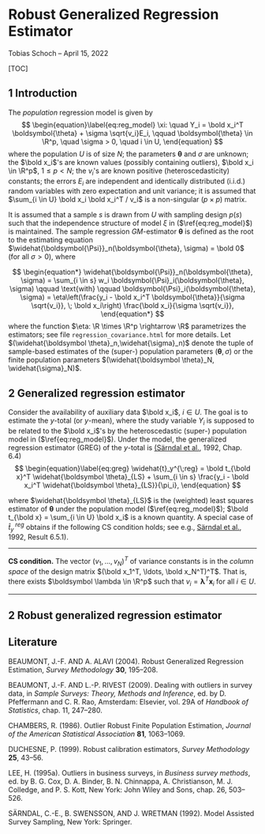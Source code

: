 # Robust Generalized Regression Estimator

Tobias Schoch – April 15, 2022

[TOC]

## 1 Introduction

The *population* regression model is given by
$$
\begin{equation}\label{eq:reg_model}
	\xi: \quad Y_i = \bold x_i^T \boldsymbol{\theta} + \sigma \sqrt{v_i}E_i, \qquad \boldsymbol{\theta} \in \R^p, \quad \sigma > 0, \quad i \in U,
\end{equation}
$$
where the population $U$ is of size $N$; the parameters $\boldsymbol{\theta}$ and $\sigma$ are unknown; the $\bold x_i$'s are known values (possibly containing outliers), $\bold x_i \in \R^p$, $1 \leq p < N$; the $v_i$'s are known positive (heteroscedasticity) constants; the errors $E_i$ are independent and identically distributed (i.i.d.) random variables with zero expectation and unit variance; it is assumed that $\sum_{i \in U} \bold x_i \bold x_i^T / v_i$ is a non-singular $(p \times p)$ matrix.

It is assumed that a sample $s$ is drawn from $U$ with sampling design $p(s)$ such that the independence structure of model $\xi$ in ($\ref{eq:reg_model}$) is maintained. The sample regression $GM$-estimator $\boldsymbol{\theta}$ is defined as the root to the estimating equation $\widehat{\boldsymbol{\Psi}}_n(\boldsymbol{\theta}, \sigma) = \bold 0$ (for all $\sigma > 0$), where

$$
\begin{equation*}
    \widehat{\boldsymbol{\Psi}}_n(\boldsymbol{\theta}, \sigma) = \sum_{i \in s} w_i \boldsymbol{\Psi}_i(\boldsymbol{\theta}, \sigma) \qquad \text{with} \qquad \boldsymbol{\Psi}_i(\boldsymbol{\theta}, \sigma) = \eta\left(\frac{y_i - \bold x_i^T \boldsymbol{\theta}}{\sigma \sqrt{v_i}}, \; \bold x_i\right) \frac{\bold x_i}{\sigma \sqrt{v_i}},
\end{equation*}
$$
where the function $\eta: \R \times \R^p \rightarrow \R$ parametrizes the estimators; see file `regression_covariance.html` for more details. Let $(\widehat{\boldsymbol \theta}_n,\widehat{\sigma}_n)$ denote the tuple of sample-based estimates of the (super-) population parameters $(\boldsymbol \theta, \sigma)$ or the finite population parameters $(\widehat{\boldsymbol \theta}_N, \widehat{\sigma}_N)$.

## 2 Generalized regression estimator

Consider the availability of auxiliary data $\bold x_i$, $i \in U$. The
goal is to estimate the $y$-total (or $y$-mean), where the study variable
$Y_i$ is supposed to be related to the $\bold x_i$'s by the heteroscedastic
(super-) population model in ($\ref{eq:reg_model}$). Under the
model, the generalized regression estimator (GREG) of the $y$-total is
[(Särndal et al.](#literature), 1992, Chap. 6.4)
$$
\begin{equation}\label{eq:greg}
    \widehat{t}_y^{\;reg} = \bold t_{\bold x}^T \widehat{\boldsymbol \theta}_{LS} +
        \sum_{i \in s} \frac{y_i - \bold x_i^T \widehat{\boldsymbol \theta}_{LS}}{\pi_i},
\end{equation}
$$

where $\widehat{\boldsymbol \theta}_{LS}$ is the (weighted) least squares
estimator of $\boldsymbol \theta$ under the population model
($\ref{eq:reg_model}$); $\bold t_{\bold x} = \sum_{i \in U} \bold x_i$ is
a known quantity. A special case of $\widehat{t}_y^{\;reg}$ obtains
if the following CS condition holds; see e.g., [Särndal et al.](#literature), 1992, Result 6.5.1).

---

**CS condition.** The vector $(v_1, \ldots, v_N)^T$ of variance constants is in the *column space* of the
design matrix $(\bold x_1^T, \ldots, \bold x_N^T)^T$. That is, there
exists $\boldsymbol \lambda \in \R^p$ such that $v_i = \boldsymbol \lambda^T \boldsymbol x_i$
for all $i \in U$.

---







## 2 Robust generalized regression estimator



## Literature

BEAUMONT, J.-F. AND A. ALAVI (2004). Robust Generalized Regression Estimation, *Survey Methodology* **30**, 195–208.

BEAUMONT, J.-F. AND L.-P. RIVEST (2009). Dealing with outliers in survey data, in *Sample Surveys: Theory, Methods and Inference*, ed. by D. Pfeffermann and C. R. Rao, Amsterdam: Elsevier, vol. 29A of *Handbook of Statistics*, chap. 11, 247–280.

CHAMBERS, R. (1986). Outlier Robust Finite Population Estimation, *Journal of the American Statistical Association* **81**, 1063–1069.

DUCHESNE, P. (1999). Robust calibration estimators, *Survey Methodology* **25**, 43–56.

LEE, H. (1995a). Outliers in business surveys, in *Business survey methods*, ed. by B. G. Cox, D. A. Binder, B. N. Chinnappa, A. Christianson, M. J. Colledge, and P. S. Kott, New York: John Wiley and Sons, chap. 26, 503–526.

SÄRNDAL, C.-E., B. SWENSSON, AND J. WRETMAN (1992). Model Assisted Survey Sampling, New York: Springer.

